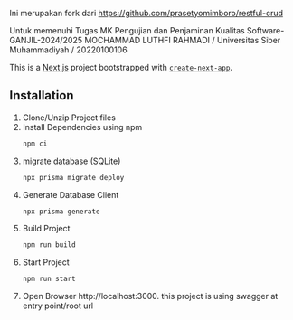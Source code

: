 Ini merupakan fork dari https://github.com/prasetyomimboro/restful-crud

Untuk memenuhi Tugas MK Pengujian dan Penjaminan Kualitas Software-GANJIL-2024/2025
MOCHAMMAD LUTHFI RAHMADI / Universitas Siber Muhammadiyah / 20220100106

This is a [Next.js](https://nextjs.org) project bootstrapped with [
`create-next-app`](https://nextjs.org/docs/app/api-reference/cli/create-next-app).

## Installation

1. Clone/Unzip Project files
2. Install Dependencies using npm
    ```bash
   npm ci 
    ```
3. migrate database (SQLite)
    ```bash
   npx prisma migrate deploy 
    ```
4. Generate Database Client
   ```bash
   npx prisma generate
   ```
5. Build Project
    ```bash
    npm run build
    ```
6. Start Project
    ```bash
    npm run start
    ```
7. Open Browser http://localhost:3000. this project is using swagger at entry point/root url
